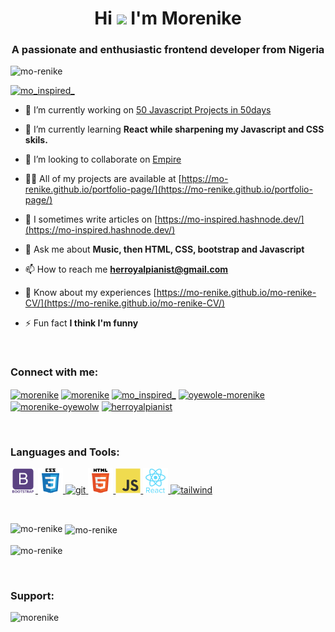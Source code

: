 
<h1 align="center">Hi <img src="https://raw.githubusercontent.com/MartinHeinz/MartinHeinz/master/wave.gif" width="30px"> I'm Morenike</h1>
<h3 align="center">A passionate and enthusiastic frontend developer from Nigeria</h3>

<p align="left"> <img src="https://komarev.com/ghpvc/?username=mo-renike&label=Profile%20views&color=0e75b6&style=flat" alt="mo-renike" /> </p>

<p align="left"> <a href="https://twitter.com/mo_inspired_" target="blank"><img src="https://img.shields.io/twitter/follow/mo_inspired_?logo=twitter&style=for-the-badge" alt="mo_inspired_" /></a> </p>

- 🔭 I’m currently working on [50 Javascript Projects in 50days](https://github.com/mo-renike/50days-of-Javascript)

- 🌱 I’m currently learning **React while sharpening my Javascript and CSS skils.**

- 👯 I’m looking to collaborate on [Empire](https://github.com/mo-renike/Empire)

- 👨‍💻 All of my projects are available at [https://mo-renike.github.io/portfolio-page/](https://mo-renike.github.io/portfolio-page/)

- 📝 I sometimes write articles on [https://mo-inspired.hashnode.dev/](https://mo-inspired.hashnode.dev/)

- 💬 Ask me about **Music, then HTML, CSS, bootstrap and Javascript**

- 📫 How to reach me **herroyalpianist@gmail.com**

- 📄 Know about my experiences [https://mo-renike.github.io/mo-renike-CV/](https://mo-renike.github.io/mo-renike-CV/)

- ⚡ Fun fact **I think I'm funny**
</br>
<h3 align="left">Connect with me:</h3>
<p align="left">
<a href="https://codepen.io/morenike" target="blank"><img align="center" src="https://raw.githubusercontent.com/rahuldkjain/github-profile-readme-generator/master/src/images/icons/Social/codepen.svg" alt="morenike" height="30" width="40" /></a>
<a href="https://dev.to/morenike" target="blank"><img align="center" src="https://cdn.jsdelivr.net/npm/simple-icons@3.0.1/icons/dev-dot-to.svg" alt="morenike" height="30" width="40" /></a>
<a href="https://twitter.com/mo_inspired_" target="blank"><img align="center" src="https://raw.githubusercontent.com/rahuldkjain/github-profile-readme-generator/master/src/images/icons/Social/twitter.svg" alt="mo_inspired_" height="30" width="40" /></a>
<a href="https://www.linkedin.com/in/oyewole-morenike-572104120/" target="blank"><img align="center" src="https://raw.githubusercontent.com/rahuldkjain/github-profile-readme-generator/master/src/images/icons/Social/linked-in-alt.svg" alt="oyewole-morenike" height="30" width="40" /></a>
<a href="https://stackoverflow.com/users/morenike-oyewole" target="blank"><img align="center" src="https://raw.githubusercontent.com/rahuldkjain/github-profile-readme-generator/master/src/images/icons/Social/stack-overflow.svg" alt="morenike-oyewolw" height="30" width="40" /></a>
<a href="https://instagram.com/herroyalpianist" target="blank"><img align="center" src="https://raw.githubusercontent.com/rahuldkjain/github-profile-readme-generator/master/src/images/icons/Social/instagram.svg" alt="herroyalpianist" height="30" width="40" /></a>
</p>
</br>
<h3 align="left">Languages and Tools:</h3>
<p align="left"> <a href="https://getbootstrap.com" target="_blank"> <img src="https://raw.githubusercontent.com/devicons/devicon/master/icons/bootstrap/bootstrap-plain-wordmark.svg" alt="bootstrap" width="40" height="40"/> </a> <a href="https://www.w3schools.com/css/" target="_blank"> <img src="https://raw.githubusercontent.com/devicons/devicon/master/icons/css3/css3-original-wordmark.svg" alt="css3" width="40" height="40"/> </a> <a href="https://git-scm.com/" target="_blank"> <img src="https://www.vectorlogo.zone/logos/git-scm/git-scm-icon.svg" alt="git" width="40" height="40"/> </a> <a href="https://www.w3.org/html/" target="_blank"> <img src="https://raw.githubusercontent.com/devicons/devicon/master/icons/html5/html5-original-wordmark.svg" alt="html5" width="40" height="40"/> </a> <a href="https://developer.mozilla.org/en-US/docs/Web/JavaScript" target="_blank"> <img src="https://raw.githubusercontent.com/devicons/devicon/master/icons/javascript/javascript-original.svg" alt="javascript" width="40" height="40"/> </a> <a href="https://reactjs.org/" target="_blank"> <img src="https://raw.githubusercontent.com/devicons/devicon/master/icons/react/react-original-wordmark.svg" alt="react" width="40" height="40"/> </a> <a href="https://tailwindcss.com/" target="_blank"> <img src="https://www.vectorlogo.zone/logos/tailwindcss/tailwindcss-icon.svg" alt="tailwind" width="40" height="40"/> </a> </p>

</br>

<p><img align="left" src="https://github-readme-stats.vercel.app/api/top-langs?username=mo-renike&show_icons=true&locale=en&theme=dark" alt="mo-renike" /></p>

<p>&nbsp;<img align="center" src="https://github-readme-stats.vercel.app/api?username=mo-renike&show_icons=true&locale=en&theme=dark" alt="mo-renike" /></p>

<p><img align="center" src="https://github-readme-streak-stats.herokuapp.com/?user=mo-renike&theme=dark" alt="mo-renike" /></p>
</br>
<h3 align="left">Support:</h3>
<p><a href="https://www.buymeacoffee.com/morenike"> <img align="left" src="https://cdn.buymeacoffee.com/buttons/v2/default-yellow.png" height="50" width="210" alt="morenike" /></a></p><br><br>
